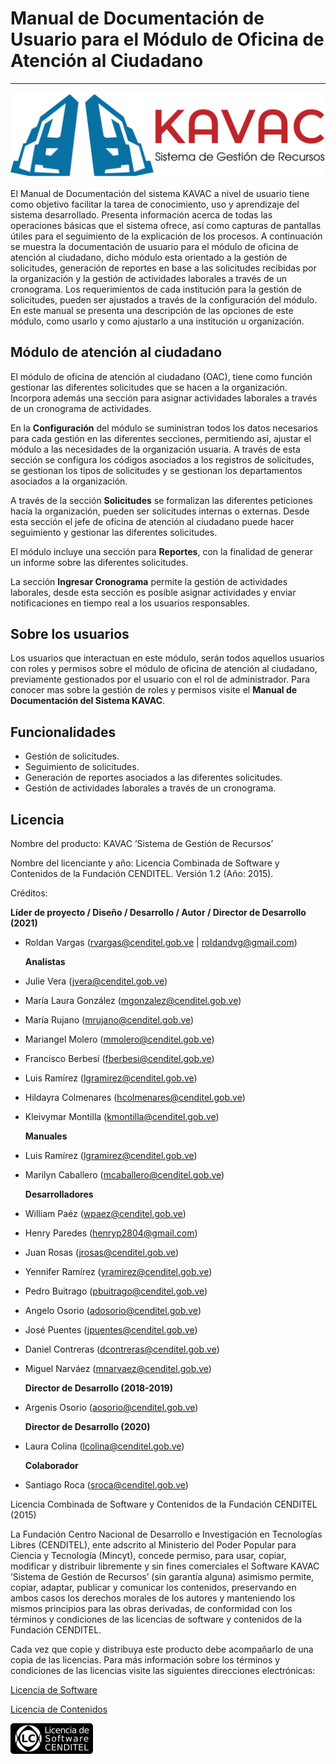 # Manual de Documentación de Usuario para el Módulo de Oficina de Atención al Ciudadano
***************************************************************************************

![Screenshot](img/logokavac.png#imagen)

El Manual de Documentación del sistema KAVAC a nivel de usuario tiene como objetivo facilitar la tarea de conocimiento, uso y aprendizaje del sistema desarrollado. Presenta información acerca de todas las operaciones básicas que el sistema ofrece, así como capturas de pantallas útiles para el seguimiento de la explicación de los procesos. A continuación se muestra la documentación de usuario para el módulo de oficina de atención al ciudadano, dicho módulo esta orientado a la gestión de solicitudes, generación de reportes en base a las solicitudes recibidas por la organización y la gestión de actividades laborales a través de un cronograma.  Los requerimientos de cada institución para la gestión de solicitudes, pueden ser ajustados a través de la configuración del módulo. En este manual se presenta una descripción de las opciones de este módulo, como usarlo y como ajustarlo a una institución u organización.


## Módulo de atención al ciudadano

El módulo de oficina de atención al ciudadano (OAC), tiene como función gestionar las diferentes solicitudes que se hacen a la organización.  Incorpora además una sección para asignar actividades laborales a través de un cronograma de actividades.

En la **Configuración** del módulo se suministran todos los datos necesarios para cada gestión en las diferentes secciones, permitiendo así, ajustar el módulo a las necesidades de la organización usuaria. A través de esta sección se configura los códigos asociados a los registros de solicitudes, se gestionan los tipos de solicitudes y se gestionan los departamentos asociados a la organización.

A través de la sección **Solicitudes** se formalizan las diferentes peticiones hacía la organización, pueden ser solicitudes internas o externas. Desde esta sección el jefe de oficina de atención al ciudadano puede hacer seguimiento y gestionar las diferentes solicitudes. 

El módulo incluye una sección para **Reportes**, con la finalidad de generar un informe sobre las diferentes solicitudes.  

La sección **Ingresar Cronograma** permite la gestión de actividades laborales, desde esta sección es posible asignar actividades y enviar notificaciones en tiempo real a los usuarios responsables. 


## Sobre los usuarios


Los usuarios que interactuan en este módulo, serán todos aquellos usuarios con roles y permisos sobre el módulo de oficina de atención al ciudadano, previamente gestionados por el usuario con el rol de administrador. Para conocer mas sobre la gestión de roles y permisos visite el **Manual de Documentación del Sistema KAVAC**.


## Funcionalidades

- Gestión de solicitudes.
- Seguimiento de solicitudes. 
- Generación de reportes asociados a las diferentes solicitudes.
- Gestión de actividades laborales a través de un cronograma. 

## Licencia

Nombre del producto: KAVAC ‘Sistema de Gestión de Recursos’

   Nombre del licenciante y año: Licencia Combinada de Software y Contenidos de la Fundación CENDITEL. Versión 1.2 (Año: 2015).

   Créditos: 
   
   **Líder de proyecto / Diseño / Desarrollo / Autor / Director de Desarrollo (2021)**

- Roldan Vargas (rvargas@cenditel.gob.ve | roldandvg@gmail.com)

   **Analistas**

- Julie Vera (jvera@cenditel.gob.ve)
- María Laura González (mgonzalez@cenditel.gob.ve)
- María Rujano (mrujano@cenditel.gob.ve)
- Mariangel Molero (mmolero@cenditel.gob.ve)
- Francisco Berbesí (fberbesi@cenditel.gob.ve)
- Luis Ramírez (lgramirez@cenditel.gob.ve)
- Hildayra Colmenares (hcolmenares@cenditel.gob.ve)
- Kleivymar Montilla (kmontilla@cenditel.gob.ve)

   **Manuales**

- Luis Ramírez (lgramirez@cenditel.gob.ve)
- Marilyn Caballero (mcaballero@cenditel.gob.ve)

   **Desarrolladores**

- William Paéz (wpaez@cenditel.gob.ve)
- Henry Paredes (henryp2804@gmail.com)
- Juan Rosas (jrosas@cenditel.gob.ve)
- Yennifer Ramírez (yramirez@cenditel.gob.ve)
- Pedro Buitrago (pbuitrago@cenditel.gob.ve)
- Angelo Osorio (adosorio@cenditel.gob.ve)
- José Puentes (jpuentes@cenditel.gob.ve)
- Daniel Contreras (dcontreras@cenditel.gob.ve)
- Miguel Narváez (mnarvaez@cenditel.gob.ve)

   **Director de Desarrollo (2018-2019)**

- Argenis Osorio (aosorio@cenditel.gob.ve)
   
   **Director de Desarrollo (2020)**
   
- Laura Colina (lcolina@cenditel.gob.ve)

   **Colaborador**

- Santiago Roca (sroca@cenditel.gob.ve)


Licencia Combinada de Software y Contenidos de la Fundación CENDITEL (2015)  


La Fundación Centro Nacional de Desarrollo e Investigación en Tecnologías Libres (CENDITEL), ente adscrito al Ministerio del Poder Popular para  Ciencia y Tecnología (Mincyt), concede permiso, para usar, copiar, modificar y distribuir libremente y sin fines comerciales el Software KAVAC ‘Sistema de Gestión de Recursos’ (sin garantía alguna) asimismo permite, copiar, adaptar, publicar y comunicar los contenidos, preservando en ambos casos los derechos morales de los autores y manteniendo los mismos principios para las obras derivadas, de conformidad con los términos y condiciones de las licencias de software y contenidos de la Fundación CENDITEL.


Cada vez que copie y distribuya este producto debe acompañarlo de una copia de las licencias. Para más información sobre los términos y condiciones de las licencias visite las siguientes direcciones electrónicas:  


[Licencia de Software](https://conocimientolibre.cenditel.gob.ve/legislacion)

[Licencia de Contenidos](https://conocimientolibre.cenditel.gob.ve/legislacion)

![Screenshot](img/licencia.png)




